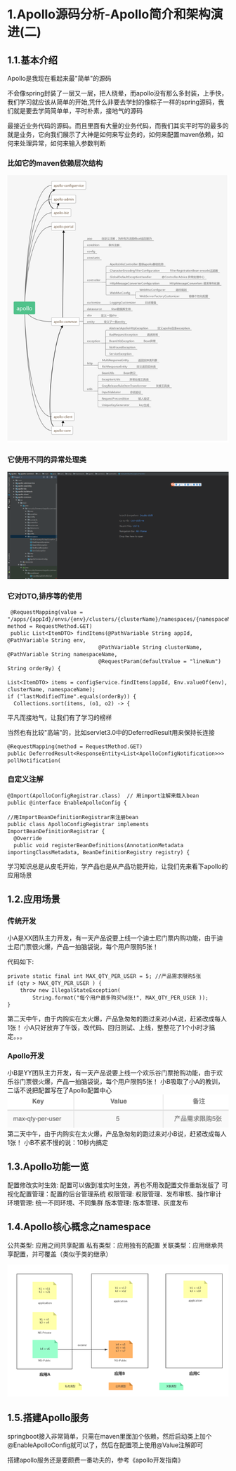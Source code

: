 # 1.Apollo源码分析-Apollo简介和架构演进(二)
## 1.1.基本介绍

Apollo是我现在看起来最"简单"的源码

不会像spring封装了一层又一层，把人绕晕，而apollo没有那么多封装，上手快，我们学习就应该从简单的开始,凭什么非要去学封的像粽子一样的spring源码，我们就是要去学简简单单，平时朴素，接地气的源码

最接近业务代码的源码。而且里面有大量的业务代码，而我们其实平时写的最多的就是业务，它向我们展示了大神是如何来写业务的，如何来配置maven依赖，如何来处理异常，如何来输入参数判断

### 比如它的maven依赖层次结构

![](/static/image/apollo123456.png)

### 它使用不同的异常处理类

![](/static/image/微信截图_20200711113149.png)

### 它对DTO,排序等的使用

```
 @RequestMapping(value = "/apps/{appId}/envs/{env}/clusters/{clusterName}/namespaces/{namespaceName}/items", method = RequestMethod.GET)
 public List<ItemDTO> findItems(@PathVariable String appId, @PathVariable String env,
                             @PathVariable String clusterName, @PathVariable String namespaceName,
                             @RequestParam(defaultValue = "lineNum") String orderBy) {

List<ItemDTO> items = configService.findItems(appId, Env.valueOf(env), clusterName, namespaceName);
if ("lastModifiedTime".equals(orderBy)) {
  Collections.sort(items, (o1, o2) -> {

```
平凡而接地气，让我们有了学习的榜样

当然也有比较"高端"的，比如servlet3.0中的DeferredResult用来保持长连接

```
@RequestMapping(method = RequestMethod.GET)
public DeferredResult<ResponseEntity<List<ApolloConfigNotification>>> pollNotification(

```

### 自定义注解


```
@Import(ApolloConfigRegistrar.class)  // 用import注解来载入bean
public @interface EnableApolloConfig {

//用ImportBeanDefinitionRegistrar来注册bean
public class ApolloConfigRegistrar implements ImportBeanDefinitionRegistrar {
  @Override
  public void registerBeanDefinitions(AnnotationMetadata importingClassMetadata, BeanDefinitionRegistry registry) {

```

学习知识总是从皮毛开始，学产品也是从产品功能开始，让我们先来看下apollo的应用场景

## 1.2.应用场景

### 传统开发

小A是XX团队主力开发，有一天产品说要上线一个迪士尼门票内购功能，由于迪士尼门票很火爆，产品一拍脑袋说，每个用户限购5张！

代码如下:



```
private static final int MAX_QTY_PER_USER = 5; //产品需求限购5张
if (qty > MAX_QTY_PER_USER ) {
    throw new IllegalStateException(
        String.format("每个用户最多购买%d张!", MAX_QTY_PER_USER ));
}

```

第二天中午，由于内购实在太火爆，产品急匆匆的跑过来对小A说，赶紧改成每人1张！
小A只好放弃了午饭，改代码、回归测试、上线，整整花了1个小时才搞定。。。

### Apollo开发

小B是YY团队主力开发，有一天产品说要上线一个欢乐谷门票抢购功能，由于欢乐谷门票很火爆，产品一拍脑袋说，每个用户限购5张！
小B吸取了小A的教训，二话不说把配置写在了Apollo配置中心
![](/static/image/1358582139-5cd8dbc2c0f5f_articlex.png)
第二天中午，由于内购实在太火爆，产品急匆匆的跑过来对小B说，赶紧改成每人1张！
小B不紧不慢的说：10秒内搞定


## 1.3.Apollo功能一览

配置修改实时生效: 配置可以做到准实时生效，再也不用改配置文件重新发版了
可视化配置管理：配置的后台管理系统
权限管理: 权限管理、发布审核、操作审计
环境管理: 统一不同环境、不同集群
版本管理: 版本管理、灰度发布

## 1.4.Apollo核心概念之namespace
公共类型: 应用之间共享配置
私有类型：应用独有的配置
关联类型：应用继承共享配置，并可覆盖（类似于类的继承）

![](/static/image/2516805662-5cd8e9c2d4334_articlex.png)


## 1.5.搭建Apollo服务
springboot接入非常简单，只需在maven里面加个依赖，然后启动类上加个@EnableApolloConfig就可以了，然后在配置项上使用@Value注解即可

搭建apollo服务还是要颇费一番功夫的，参考《apollo开发指南》











































